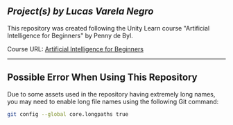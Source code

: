 ## _Project(s) by Lucas Varela Negro_

This repository was created following the Unity Learn course "Artificial Intelligence for Beginners" by Penny de Byl.

Course URL: [Artificial Intelligence for Beginners](https://learn.unity.com/course/artificial-intelligence-for-beginners)

---

## **Possible Error When Using This Repository**

Due to some assets used in the repository having extremely long names, you may need to enable long file names using the following Git command:

```bash
git config --global core.longpaths true

